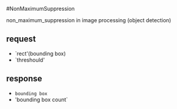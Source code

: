 #NonMaximumSuppression

non_maximum_suppression in image processing (object detection)

## request
* `rect'(bounding box)
* `threshould'

## response
* `bounding box` 
* 'bounding box count`